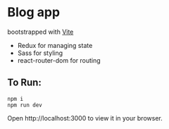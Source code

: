 # Blog app
bootstrapped with [Vite](https://vitejs.dev/)

* Redux for managing state
* Sass for styling
* react-router-dom for routing

## To Run:

``` npm i ```  
``` npm run dev ```  
  
Open http://localhost:3000 to view it in your browser.
